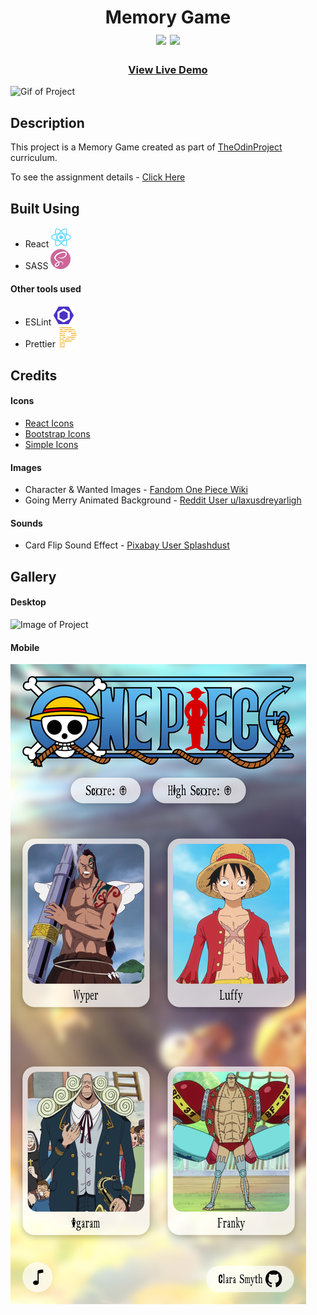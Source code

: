 <div  align=center>
	<h1>Memory Game
	<br>
        <img src="https://img.shields.io/static/v1?label=&message=REact&color=61DAFB&style=for-the-badge&logo=REact&logoColor=black&logoWidth=&labelColor=&link=">
		<img src="https://img.shields.io/static/v1?label=&message=SASS&color=CC6699&style=for-the-badge&logo=sass&logoColor=FFF&logoWidth=&labelColor=&link=">
		<br>
	</h1>
	<h3><b><a href="#">View Live Demo</a></b></h3>
</div>

![Gif of Project](./readme-assets/Images/memory-game.gif)

## Description

This project is a Memory Game created as part of [TheOdinProject](https://www.theodinproject.com) curriculum.

To see the assignment details - [Click Here](https://www.theodinproject.com/lessons/node-path-javascript-memory-card)

## Built Using

- React <img src="./readme-assets/react.svg">
- SASS <img src="./readme-assets/sass.svg">

#### Other tools used

- ESLint <img src="./readme-assets/eslint.svg">
- Prettier <img src="./readme-assets/prettier.svg">

## Credits

#### Icons

- [React Icons](https://github.com/react-icons/react-icons)
- [Bootstrap Icons](https://github.com/twbs/icons)
- [Simple Icons](https://simpleicons.org/)

#### Images

- Character & Wanted Images - [Fandom One Piece Wiki](https://onepiece.fandom.com/wiki/One_Piece_Wiki)
- Going Merry Animated Background - [Reddit User u/laxusdreyarligh](https://www.reddit.com/r/OnePiece/comments/j8mctl/i_animated_a_going_merry_wallpaper/)

#### Sounds

- Card Flip Sound Effect - [Pixabay User Splashdust](https://pixabay.com/hu/sound-effects/flipcard-91468/)

## Gallery

#### Desktop

![Image of Project](./readme-assets/Images/desktop.png)

#### Mobile

![Image of Project](./readme-assets/Images/mobile.png)
